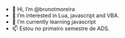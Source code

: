 - 👋 Hi, I’m @brunotmoreira
- 👀 I’m interested in Lua, javascript and VBA.
- 🌱 I’m currently learning javascript 
- 📫 Estou no primeiro semestre de ADS.

<!---
brunotmoreira/brunotmoreira is a ✨ special ✨ repository because its `README.md` (this file) appears on your GitHub profile.
You can click the Preview link to take a look at your changes.
--->
